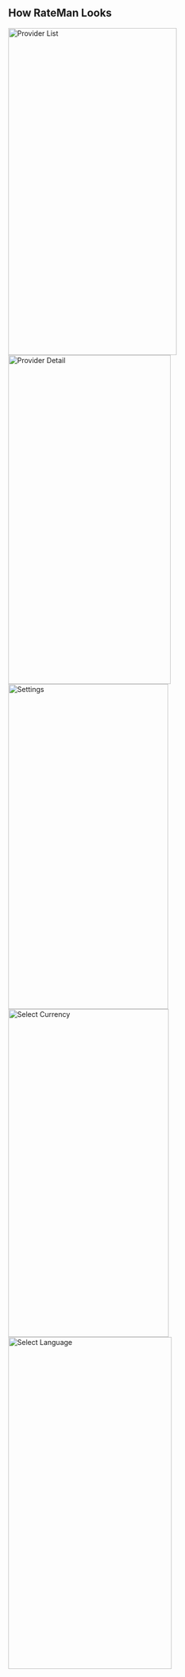 ## How RateMan Looks

<img src="https://github.com/user-attachments/assets/137c9eeb-0659-49be-80e0-734909b1aaa3" alt="Provider List" width="339" height="657" />
<br>

<img src="https://github.com/user-attachments/assets/622787cf-db24-4cea-a8b8-ac29dc8aa2b8" alt="Provider Detail" width="327" height="661" />
<br>

<img src="https://github.com/user-attachments/assets/98e4221c-6a33-4479-a5a1-271278b21a99" alt="Settings" width="322" height="653" />
<br>

<img src="https://github.com/user-attachments/assets/d7818e1e-e18b-4065-9799-941b1b28e54a" alt="Select Currency" width="323" height="659" />
<br>

<img src="https://github.com/user-attachments/assets/fc481fcb-237a-4726-800d-67414cf40405" alt="Select Language" width="329" height="667" />
